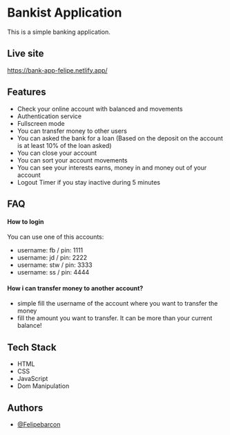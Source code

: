 # Bankist Application

This is a simple banking application.

## Live site

https://bank-app-felipe.netlify.app/

## Features

- Check your online account with balanced and movements
- Authentication service
- Fullscreen mode
- You can transfer money to other users
- You can asked the bank for a loan (Based on the deposit on the account is at
  least 10% of the loan asked)
- You can close your account
- You can sort your account movements
- You can see your interests earns, money in and money out of your account
- Logout Timer if you stay inactive during 5 minutes

## FAQ

#### How to login

You can use one of this accounts:

- username: fb / pin: 1111
- username: jd / pin: 2222
- username: stw / pin: 3333
- username: ss / pin: 4444

#### How i can transfer money to another account?

- simple fill the username of the account where you want to transfer the money
- fill the amount you want to transfer. It can be more than your current
  balance!

## Tech Stack

- HTML
- CSS
- JavaScript
- Dom Manipulation

## Authors

- [@Felipebarcon](https://www.github.com/Felipebarcon)
